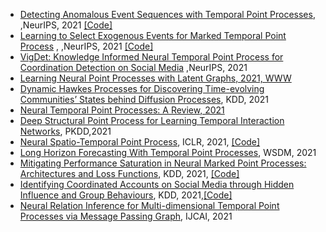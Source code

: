 * [Detecting Anomalous Event Sequences with Temporal Point Processes](https://papers.nips.cc/paper/2021/file/6faa8040da20ef399b63a72d0e4ab575-Paper.pdf), ,NeurIPS, 2021 [\[Code\]](https://github.com/shchur/tpp-anomaly-detection)
* [Learning to Select Exogenous Events for Marked Temporal Point Process](https://papers.nips.cc/paper/2021/file/032abcd424b4312e7087f434ef1c0094-Paper.pdf) , ,NeurIPS, 2021 [\[Code\]](https://github.com/noilreed/TPP-Select)
* [VigDet: Knowledge Informed Neural Temporal Point Process for Coordination Detection on Social Media](https://papers.nips.cc/paper/2021/file/1a344877f11195aaf947ccfe48ee9c89-Paper.pdf) ,NeurIPS, 2021
* [Learning Neural Point Processes with Latent Graphs, 2021, WWW](https://dl.acm.org/doi/pdf/10.1145/3442381.3450135)
* [Dynamic Hawkes Processes for Discovering Time-evolving Communities’ States behind Diffusion Processes](https://arxiv.org/pdf/2105.11152.pdf), KDD, 2021
* [Neural Temporal Point Processes: A Review, 2021](https://arxiv.org/pdf/2104.03528.pdf)
* [Deep Structural Point Process for Learning Temporal Interaction Networks](https://arxiv.org/pdf/2107.03573.pdf), PKDD,2021
* [Neural Spatio-Temporal Point Process](https://arxiv.org/pdf/2011.04583.pdf), ICLR, 2021, [\[Code\]](https://github.com/facebookresearch/neural_stpp)
* [Long Horizon Forecasting With Temporal Point Processes](https://arxiv.org/pdf/2101.02815v2.pdf), WSDM, 2021
* [Mitigating Performance Saturation in Neural Marked Point Processes: Architectures and Loss Functions](https://arxiv.org/pdf/2107.03354.pdf), KDD, 2021,  [\[Code\]](https://github.com/ltz0120/Graph-Convolutional-Hawkes-Processes-GCHP)
* [Identifying Coordinated Accounts on Social Media through Hidden Influence and Group Behaviours](https://arxiv.org/abs/2008.11308), KDD, 2021,[\[Code\]](https://github.com/USC-Melady/AMDN-HAGE-KDD21)
* [Neural Relation Inference for Multi-dimensional Temporal Point Processes via Message Passing Graph](https://www.ijcai.org/proceedings/2021/0469.pdf), IJCAI, 2021
